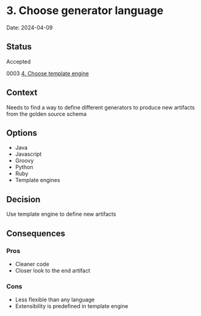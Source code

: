 # 3. Choose generator language

Date: 2024-04-09

## Status

Accepted

0003 [4. Choose template engine](0004-choose-template-engine.md)

## Context

Needs to find a way to define different generators to produce new artifacts from the golden source schema

## Options

* Java
* Javascript
* Groovy
* Python
* Ruby
* Template engines

## Decision

Use template engine to define new artifacts

## Consequences

### Pros

* Cleaner code
* Closer look to the end artifact

### Cons

* Less flexible than any language
* Extensibility is predefined in template engine
